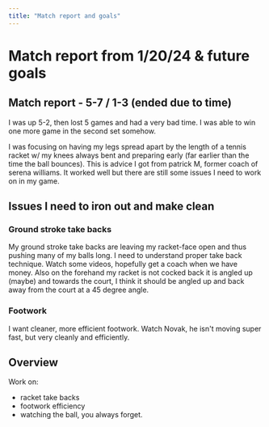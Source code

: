 ```yaml
---
title: "Match report and goals"
---
```


# Match report from 1/20/24 & future goals

## Match report - 5-7 / 1-3 (ended due to time)

I was up 5-2, then lost 5 games and had a very bad time. I was able to win one more game in the second set somehow.

I was focusing on having my legs spread apart by the length of a tennis racket w/ my knees always bent and preparing early (far earlier than the time the ball bounces). This is advice I got from patrick M, former coach of serena williams. It worked well but there are still some issues I need to work on in my game.

## Issues I need to iron out and make clean

### Ground stroke take backs

My ground stroke take backs are leaving my racket-face open and thus pushing many of my balls long. I need to understand proper take back technique. Watch some videos, hopefully get a coach when we have money. Also on the forehand my racket is not cocked back it is angled up (maybe) and towards the court, I think it should be angled up and back away from the court at a 45 degree angle.

### Footwork

I want cleaner, more efficient footwork. Watch Novak, he isn't moving super fast, but very cleanly and efficiently. 

## Overview 

Work on:
- racket take backs
- footwork efficiency
- watching the ball, you always forget. 